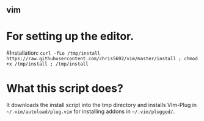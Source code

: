 ## vim
# For setting up the editor.

#Installation:
		`curl -fLo /tmp/install https://raw.githubusercontent.com/chris5692/vim/master/install ; chmod +x /tmp/install ; /tmp/install`

# What this script does?
It downloads the install script into the tmp directory and installs VIm-Plug in `~/.vim/autoload/plug.vim` for installing addons in `~/.vim/plugged/`.
